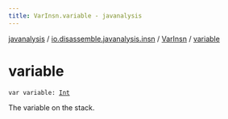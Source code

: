 ```yaml
---
title: VarInsn.variable - javanalysis
---
```


[javanalysis](../../index.html) / [io.disassemble.javanalysis.insn](../index.html) / [VarInsn](index.html) / [variable](./variable.html)

# variable

`var variable: `[`Int`](https://kotlinlang.org/api/latest/jvm/stdlib/kotlin/-int/index.html)

The variable on the stack.

